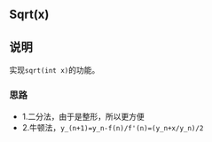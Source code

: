 ## Sqrt(x)

## 说明
实现`sqrt(int x)`的功能。

### 思路

* 1.二分法，由于是整形，所以更方便
* 2.牛顿法，`y_(n+1)=y_n-f(n)/f'(n)=(y_n+x/y_n)/2`